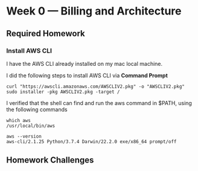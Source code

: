 # Week 0 — Billing and Architecture

## Required Homework

### Install AWS CLI

I have the AWS CLI already installed on my mac local machine.

I did the following steps to install AWS CLI via **Command Prompt**

```
curl "https://awscli.amazonaws.com/AWSCLIV2.pkg" -o "AWSCLIV2.pkg"
sudo installer -pkg AWSCLIV2.pkg -target /
```

I verified that the shell can find and run the aws command in $PATH, using the following commands

```
which aws
/usr/local/bin/aws

aws --version
aws-cli/2.1.25 Python/3.7.4 Darwin/22.2.0 exe/x86_64 prompt/off
```

## Homework Challenges
